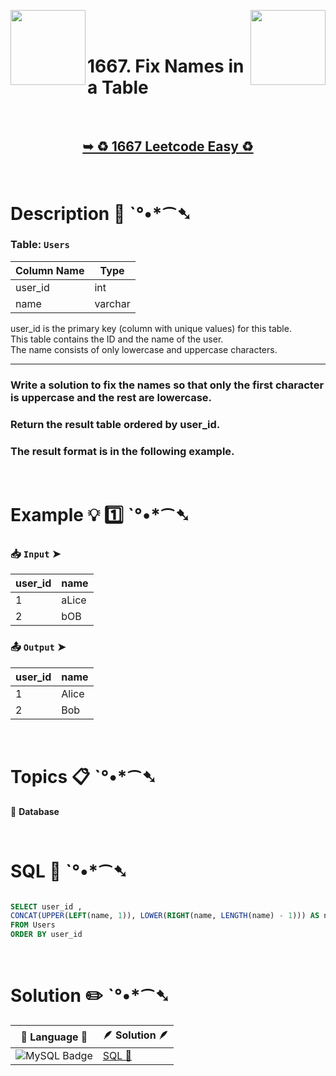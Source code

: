 
[<img align="left" src ="https://github.com/user-attachments/assets/c5e05cce-05ba-4f7d-8cea-67dc1112ab98" width = "120px" />](https://github.com/Prakhar-002/LEETCODE/tree/main/%F0%9F%93%9A%20Study%20%F0%9F%8E%A7%20Plan%20%F0%9F%91%A8%F0%9F%8F%BB%E2%80%8D%F0%9F%92%BB/%F0%9F%93%A6%20SQL%2050%20-%20%F0%9F%8C%BD%20Crack%20SQL%20Interview/%F0%9F%94%AC%20Examine%20Thoroughly%20%F0%9F%A7%AC/06%20Subqueries/Day%20%E2%9E%BA%2043%20%F0%9F%8C%BD%20185.%20Department%20Top%20Three%20Salaries)
[<img align="right" src ="https://github.com/user-attachments/assets/6614aa7c-a424-4349-b963-2111d9e9aa0d" width = "120px" />](https://github.com/Prakhar-002/LEETCODE/tree/main/%F0%9F%93%9A%20Study%20%F0%9F%8E%A7%20Plan%20%F0%9F%91%A8%F0%9F%8F%BB%E2%80%8D%F0%9F%92%BB/%F0%9F%93%A6%20SQL%2050%20-%20%F0%9F%8C%BD%20Crack%20SQL%20Interview/%F0%9F%94%AC%20Examine%20Thoroughly%20%F0%9F%A7%AC/07%20Advanced%20String%20Functions%20%26%20Regex%20%26%20Clause/Day%20%E2%9E%BA%2045%20%F0%9F%8C%BD1527.%20Patients%20With%20a%20Condition)

</br>
</br>

# 1667. Fix Names in a Table

</br>

<h2 align="center"> 

<a href="https://leetcode.com/problems/fix-names-in-a-table/?envType=study-plan-v2&envId=top-sql-50"><strong>➥ ♻️ 1667 Leetcode Easy ♻️ </strong></a>
</h2>

</br>

# Description 📜 ˋ°•*⁀➷

### Table: `Users`

| Column Name    | Type    |
|----------------|---------|
| user_id        | int     |
| name           | varchar |

user_id is the primary key (column with unique values) for this table.</br>
This table contains the ID and the name of the user. </br>The name consists of only lowercase and uppercase characters.

---

### Write a solution to fix the names so that only the first character is uppercase and the rest are lowercase.

### Return the result table ordered by user_id.

### The result format is in the following example.

</br>

# Example 💡 1️⃣ ˋ°•*⁀➷

  ### 📥 `Input`  ➤ 

| user_id | name  |
| ------- | ----- |
| 1       | aLice |
| 2       | bOB   |

  ### 📤 `Output`  ➤

| user_id | name  |
| ------- | ----- |
| 1       | Alice |
| 2       | Bob   |

</br>

# Topics 📋 ˋ°•*⁀➷

🔸 **Database**  </br>

</br>

# SQL 🕍 ˋ°•*⁀➷

```sql

SELECT user_id ,
CONCAT(UPPER(LEFT(name, 1)), LOWER(RIGHT(name, LENGTH(name) - 1))) AS name 
FROM Users 
ORDER BY user_id

```

</br>

# Solution ✏️ ˋ°•*⁀➷

| 📒 Language 📒  | 🪶 Solution 🪶 |
| ------------- | ------------- |
|  ![MySQL Badge](https://img.shields.io/badge/MySQL-4479A1?logo=mysql&logoColor=fff&style=for-the-badge)  | [SQL 🕍](https://github.com/Prakhar-002/LEETCODE/blob/main/%F0%9F%93%9A%20Study%20%F0%9F%8E%A7%20Plan%20%F0%9F%91%A8%F0%9F%8F%BB%E2%80%8D%F0%9F%92%BB/%F0%9F%93%A6%20SQL%2050%20-%20%F0%9F%8C%BD%20Crack%20SQL%20Interview/%F0%9F%94%AC%20Examine%20Thoroughly%20%F0%9F%A7%AC/07%20Advanced%20String%20Functions%20%26%20Regex%20%26%20Clause/Day%20%E2%9E%BA%2044%20%F0%9F%8C%BD1667.%20Fix%20Names%20in%20a%20Table/%F0%9F%95%8D%20SQL%20-%201667.%20Fix%20Names%20in%20a%20Table.sql) |